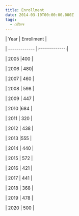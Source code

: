 ```yaml
---
title: Enrollment
date: 2014-03-10T00:00:00.000Z
tags:
  - শ্রেণীকক্ষ
---
```

\| Year        | Enrollment          | 

\| ------------- |:-------------:|

\| 2005  |400 | 

\| 2006 | 480|

\| 2007 | 460 | 

\| 2008 | 598 | 

\| 2009 | 447 | 

\| 2010 |684  | 

\| 2011 | 320 | 

\| 2012 | 438  | 

\| 2013 |555   | 

\| 2014 | 440   | 

\| 2015 | 572   | 

\| 2016 | 421  | 

\| 2017 | 441   | 

\| 2018 | 368   | 

\| 2019 | 478    | 

\| 2020 | 500    |
